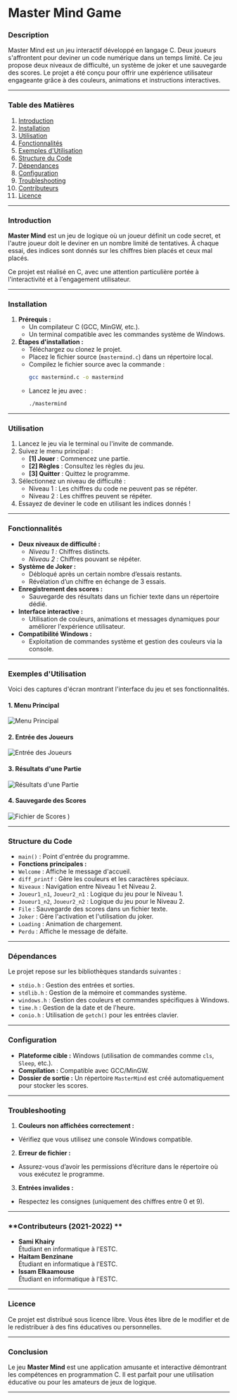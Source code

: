 # Master Mind Game

### **Description**
Master Mind est un jeu interactif développé en langage C. Deux joueurs s'affrontent pour deviner un code numérique dans un temps limité. Ce jeu propose deux niveaux de difficulté, un système de joker et une sauvegarde des scores. Le projet a été conçu pour offrir une expérience utilisateur engageante grâce à des couleurs, animations et instructions interactives.

---

### **Table des Matières**
1. [Introduction](#introduction)
2. [Installation](#installation)
3. [Utilisation](#utilisation)
4. [Fonctionnalités](#fonctionnalités)
5. [Exemples d'Utilisation](#exemples-dutilisation)
6. [Structure du Code](#structure-du-code)
7. [Dépendances](#dépendances)
8. [Configuration](#configuration)
9. [Troubleshooting](#troubleshooting)
10. [Contributeurs](#contributeurs)
11. [Licence](#licence)

---

### **Introduction**
**Master Mind** est un jeu de logique où un joueur définit un code secret, et l'autre joueur doit le deviner en un nombre limité de tentatives. À chaque essai, des indices sont donnés sur les chiffres bien placés et ceux mal placés. 

Ce projet est réalisé en C, avec une attention particulière portée à l'interactivité et à l'engagement utilisateur.

---

### **Installation**
1. **Prérequis :**
   - Un compilateur C (GCC, MinGW, etc.).
   - Un terminal compatible avec les commandes système de Windows.
2. **Étapes d'installation :**
   - Téléchargez ou clonez le projet.
   - Placez le fichier source (`mastermind.c`) dans un répertoire local.
   - Compilez le fichier source avec la commande :
     ```bash
     gcc mastermind.c -o mastermind
     ```
   - Lancez le jeu avec :
     ```bash
     ./mastermind
     ```

---

### **Utilisation**
1. Lancez le jeu via le terminal ou l'invite de commande.
2. Suivez le menu principal :
   - **[1] Jouer** : Commencez une partie.
   - **[2] Règles** : Consultez les règles du jeu.
   - **[3] Quitter** : Quittez le programme.
3. Sélectionnez un niveau de difficulté :
   - Niveau 1 : Les chiffres du code ne peuvent pas se répéter.
   - Niveau 2 : Les chiffres peuvent se répéter.
4. Essayez de deviner le code en utilisant les indices donnés !

---

### **Fonctionnalités**
- **Deux niveaux de difficulté :**
  - *Niveau 1 :* Chiffres distincts.
  - *Niveau 2 :* Chiffres pouvant se répéter.
- **Système de Joker :**
  - Débloqué après un certain nombre d’essais restants.
  - Révélation d’un chiffre en échange de 3 essais.
- **Enregistrement des scores :**
  - Sauvegarde des résultats dans un fichier texte dans un répertoire dédié.
- **Interface interactive :**
  - Utilisation de couleurs, animations et messages dynamiques pour améliorer l'expérience utilisateur.
- **Compatibilité Windows :**
  - Exploitation de commandes système et gestion des couleurs via la console.

---

### **Exemples d'Utilisation**
Voici des captures d'écran montrant l'interface du jeu et ses fonctionnalités.

#### **1. Menu Principal**
![Menu Principal](https://github.com/user-attachments/assets/5fa29e9f-72b1-473b-8098-439412ac60c3)

#### **2. Entrée des Joueurs**
![Entrée des Joueurs](https://github.com/user-attachments/assets/0e1807ea-c2f9-4321-8904-f4e98f0e6132)

#### **3. Résultats d'une Partie**
![Résultats d'une Partie](https://github.com/user-attachments/assets/a560dc0f-99a5-4594-a6b5-37dce344c6b6)

#### **4. Sauvegarde des Scores**
![Fichier de Scores](https://github.com/user-attachments/assets/a2fedaf6-e35b-44d4-a0fd-aed1b7881938)
)





---

### **Structure du Code**
- `main()` : Point d'entrée du programme.
- **Fonctions principales :**
- `Welcome` : Affiche le message d'accueil.
- `diff_printf` : Gère les couleurs et les caractères spéciaux.
- `Niveaux` : Navigation entre Niveau 1 et Niveau 2.
- `Joueur1_n1`, `Joueur2_n1` : Logique du jeu pour le Niveau 1.
- `Joueur1_n2`, `Joueur2_n2` : Logique du jeu pour le Niveau 2.
- `File` : Sauvegarde des scores dans un fichier texte.
- `Joker` : Gère l'activation et l'utilisation du joker.
- `Loading` : Animation de chargement.
- `Perdu` : Affiche le message de défaite.

---

### **Dépendances**
Le projet repose sur les bibliothèques standards suivantes :
- `stdio.h` : Gestion des entrées et sorties.
- `stdlib.h` : Gestion de la mémoire et commandes système.
- `windows.h` : Gestion des couleurs et commandes spécifiques à Windows.
- `time.h` : Gestion de la date et de l'heure.
- `conio.h` : Utilisation de `getch()` pour les entrées clavier.

---

### **Configuration**
- **Plateforme cible :** Windows (utilisation de commandes comme `cls`, `Sleep`, etc.).
- **Compilation :** Compatible avec GCC/MinGW.
- **Dossier de sortie :** Un répertoire `MasterMind` est créé automatiquement pour stocker les scores.

---

### **Troubleshooting**
1. **Couleurs non affichées correctement :**
 - Vérifiez que vous utilisez une console Windows compatible.
2. **Erreur de fichier :**
 - Assurez-vous d’avoir les permissions d’écriture dans le répertoire où vous exécutez le programme.
3. **Entrées invalides :**
 - Respectez les consignes (uniquement des chiffres entre 0 et 9).

---

### **Contributeurs (2021-2022) **
- **Sami Khairy**  
Étudiant en informatique à l'ESTC.
- **Haitam Benzinane**  
Étudiant en informatique à l'ESTC.
- **Issam Elkaamouse**  
Étudiant en informatique à l'ESTC.

---

### **Licence**
Ce projet est distribué sous licence libre. Vous êtes libre de le modifier et de le redistribuer à des fins éducatives ou personnelles.

---

### **Conclusion**
Le jeu **Master Mind** est une application amusante et interactive démontrant les compétences en programmation C. Il est parfait pour une utilisation éducative ou pour les amateurs de jeux de logique.

---

